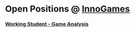 # Open Positions @ [InnoGames](https://www.innogames.com/career?s=github_jobs_repo)

### [Working Student - Game Analysis](working-student-game-analysis.md)
